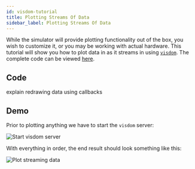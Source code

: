```yaml
---
id: visdom-tutorial
title: Plotting Streams Of Data
sidebar_label: Plotting Streams Of Data
---
```


While the simulator will provide plotting functionality out of the box, you wish to customize it, or you may be working with actual hardware. This tutorial will show you how to plot data in as it streams in using [`visdom`](https://github.com/facebookresearch/visdom/). The complete code can be viewed [here](https://github.com/udacity/udacidrone/blob/master/examples/plot_data.py).

## Code

explain redrawing data using callbacks

## Demo

Prior to plotting anything we have to start the `visdom` server:

![Start visdom server](../assets/start-visdom.gif)

With everything in order, the end result should look something like this:

![Plot streaming data](../assets/plot-visdom2.gif)

<!-- ![Plot streaming data](../assets/plot-visdom.webm) -->


